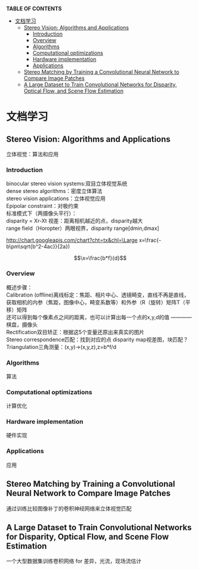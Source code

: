 <script type="text/javascript" src="http://cdn.mathjax.org/mathjax/latest/MathJax.js?config=default"></script>
**TABLE OF CONTENTS**		
<!-- TOC depthFrom:1 depthTo:6 withLinks:1 updateOnSave:1 orderedList:0 -->

- [文档学习](#文档学习)
	- [Stereo Vision: Algorithms and Applications](#stereo-vision-algorithms-and-applications)
		- [Introduction](#introduction)
		- [Overview](#overview)
		- [Algorithms](#algorithms)
		- [Computational optimizations](#computational-optimizations)
		- [Hardware implementation](#hardware-implementation)
		- [Applications](#applications)
	- [Stereo Matching by Training a Convolutional Neural Network to Compare Image Patches](#stereo-matching-by-training-a-convolutional-neural-network-to-compare-image-patches)
	- [A Large Dataset to Train Convolutional Networks for Disparity, Optical Flow, and Scene Flow Estimation](#a-large-dataset-to-train-convolutional-networks-for-disparity-optical-flow-and-scene-flow-estimation)

<!-- /TOC -->
# 文档学习
## Stereo Vision: Algorithms and Applications
立体视觉：算法和应用  
### Introduction
binocular stereo vision systems:双目立体视觉系统  
dense stereo algorithms：密度立体算法  
stereo vision applications：立体视觉应用  
Epipolar constraint：对极约束  
标准模式下（两摄像头平行）：  
disparity = Xr-Xt 视差：距离相机越近的点，disparity越大  
range field（Horopter）两眼视界，disparity range[dmin,dmax]  

http://chart.googleapis.com/chart?cht=tx&chl=\Large x=\frac{-b\pm\sqrt{b^2-4ac}}{2a})

$$\x=\frac{b*f}{d}$$  

### Overview
概述步骤：				
Calibration (offline)离线标定：焦距、相片中心、透镜畸变，直线不再是直线，获取相机的内参（焦距，图像中心，畸变系数等）和外参（R（旋转）矩阵T（平移）矩阵  
还可以得到每个像素点之间的距离，也可以计算出每一个点的x,y,d的值
————棋盘，摄像头  
Rectification双目矫正：根据这5个变量还原出来真实的图片  
Stereo correspondence匹配：找到对应的点	disparity map视差图，块匹配？  
Triangulation三角测量：(x,y)->(x,y,z),z=b*f/d  



### Algorithms
算法
### Computational optimizations
计算优化
### Hardware implementation
硬件实现
### Applications
应用

## Stereo Matching by Training a Convolutional Neural Network to Compare Image Patches
通过训练比较图像补丁的卷积神经网络来立体视觉匹配

## A Large Dataset to Train Convolutional Networks for Disparity, Optical Flow, and Scene Flow Estimation
一个大型数据集训练卷积网络 for 差异，光流，现场流估计
